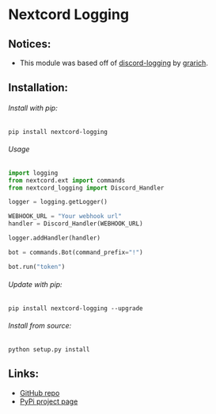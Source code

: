 Nextcord Logging
===================



Notices:
-------
* This module was based off of [discord-logging](https://pypi.org/project/discord-logging/ "discord-logging PyPi page") by [grarich](https://pypi.org/user/grarch/ "grarich PyPi profile").

Installation:
-------------

###### Install with pip:
```
pip install nextcord-logging
```
###### Usage
```python
import logging
from nextcord.ext import commands
from nextcord_logging import Discord_Handler

logger = logging.getLogger()

WEBHOOK_URL = "Your webhook url"
handler = Discord_Handler(WEBHOOK_URL)

logger.addHandler(handler)

bot = commands.Bot(command_prefix="!")

bot.run("token")
```
###### Update with pip:
```
pip install nextcord-logging --upgrade
```

###### Install from source:
```
python setup.py install
```

Links:
------
* [GitHub repo](https://github.com/AvocadoManYT/nextcord-logging)
* [PyPi project page](https://pypi.org/project/nextcord-logging/)